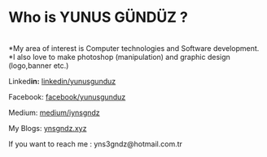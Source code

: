### 
<h1>Who is YUNUS GÜNDÜZ ?</h1>
 <br>*My area of interest is Computer technologies and Software development.
<br>
 *I also love to make photoshop (manipulation) and graphic design (logo,banner etc.) 

<p>Linked<b>in:</b> <a href="https://www.linkedin.com/in/yunusgunduz/">linkedin/yunusgunduz</a></p>
<p>Facebook:   <a href="http://fb.com/gndzyunus">facebook/yunusgunduz</a></p>
<p> Medium: <a href="https://medium.com/@iynsgndz">medium/iynsgndz</a></p>
<p>My Blogs:  <a href="http://ynsgndz.xyz/">ynsgndz.xyz</a></p>
<p> If you want to reach me : yns3gndz@hotmail.com.tr</p>
<!--
**ynsgndz/ynsgndz** is a ✨ _special_ ✨ repository because its `README.md` (this file) appears on your GitHub profile.

Here are some ideas to get you started:

- 🔭 I’m currently working on ...
- 🌱 I’m currently learning ...
- 👯 I’m looking to collaborate on ...
- 🤔 I’m looking for help with ...
- 💬 Ask me about ...
- 📫 How to reach me: ...
- 😄 Pronouns: ...
-  Fun fact: ...
-->
